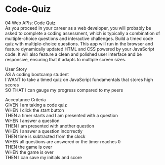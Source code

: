 # Code-Quiz

04 Web APIs: Code Quiz  
As you proceed in your career as a web developer, you will probably be asked to complete a coding assessment, which is typically a combination of multiple-choice questions and   interactive challenges. Build a timed code quiz with multiple-choice questions. This app will run in the browser and feature dynamically updated HTML and CSS powered by your   JavaScript code. It will also feature a clean and polished user interface and be responsive, ensuring that it adapts to multiple screen sizes.  
  
User Story  
AS A coding bootcamp student  
I WANT to take a timed quiz on JavaScript fundamentals that stores high scores  
SO THAT I can gauge my progress compared to my peers  
  
Acceptance Criteria  
GIVEN I am taking a code quiz  
WHEN I click the start button  
THEN a timer starts and I am presented with a question  
WHEN I answer a question  
THEN I am presented with another question  
WHEN I answer a question incorrectly  
THEN time is subtracted from the clock  
WHEN all questions are answered or the timer reaches 0  
THEN the game is over  
WHEN the game is over  
THEN I can save my initials and score  

